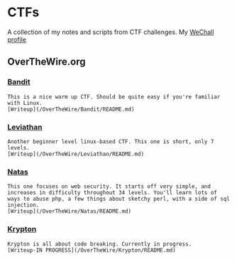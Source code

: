 # CTFs
A collection of my notes and scripts from CTF challenges.
My [WeChall profile](https://www.wechall.net//profile/futilitymethod)

## OverTheWire.org
### [Bandit](https://overthewire.org/wargames/bandit/)
	This is a nice warm up CTF. Should be quite easy if you're familiar with Linux.
	[Writeup](/OverTheWire/Bandit/README.md)
### [Leviathan](https://overthewire.org/wargames/leviathan/)
	Another beginner level linux-based CTF. This one is short, only 7 levels.
	[Writeup](/OverTheWire/Leviathan/README.md)
### [Natas](https://overthewire.org/wargames/natas/)
	This one focuses on web security. It starts off very simple, and increases in difficulty throughout 34 levels. You'll learn lots of ways to abuse php, a few things about sketchy perl, with a side of sql injection. 
	[Writeup](/OverTheWire/Natas/README.md)
### [Krypton](https://overthewire.org/wargames/krypton/)
	Krypton is all about code breaking. Currently in progress.
	[Writeup-IN PROGRESS](/OverTheWire/Krypton/README.md)



